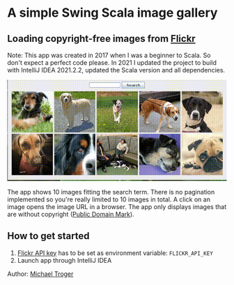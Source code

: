 # A simple Swing Scala image gallery
## Loading copyright-free images from [Flickr](https://www.flickr.com/)
Note: This app was created in 2017 when I was a beginner to Scala. 
So don't expect a perfect code please. In 2021 I updated the project to build with IntelliJ IDEA 2021.2.2, updated the Scala version and all dependencies.

![Screenshot](screenshots/recording.gif)

The app shows 10 images fitting the search term. 
There is no pagination implemented so you're really limited to 10 images in total.
A click on an image opens the image URL in a browser.
The app only displays images that are without copyright ([Public Domain Mark](https://creativecommons.org/publicdomain/mark/1.0/)).

## How to get started
1. [Flickr API key](https://www.flickr.com/services/api/misc.api_keys.html) has to be set as environment variable:
`FLICKR_API_KEY`
2. Launch app through IntelliJ IDEA

Author: [Michael Troger](https://michaeltroger.com)
